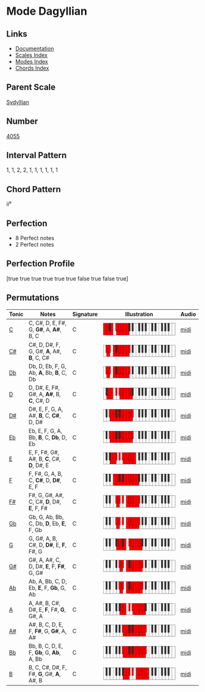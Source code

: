 # Mode Dagyllian

## Links

- [Documentation](README.md)
- [Scales Index](Scales.md)
- [Modes Index](Modes.md)
- [Chords Index](Chords.md)

## Parent Scale

[Sydyllian](ScaleSydyllian.md)

## Number

[4055](https://ianring.com/musictheory/scales/4055)

## Interval Pattern

1, 1, 2, 2, 1, 1, 1, 1, 1, 1

## Chord Pattern

ii⁰

## Perfection

- 8 Perfect notes
- 2 Perfect notes

## Perfection Profile

[true true true true true true false true false true]

## Permutations

| Tonic | Notes | Signature | Illustration | Audio |
|-------|-------|-----------|--------------|-------|
| [C](ModeCNaturalDagyllian.md) | C, C#, D, E, F#, G, **G#**, A, **A#**, B, C | C | ![CNaturalDagyllian](ModeCNaturalDagyllian.png) | [midi](https://github.com/edipermadi/music/blob/main/docs/ModeCNaturalDagyllian.mid?raw=true) |
| [C#](ModeCSharpDagyllian.md) | C#, D, D#, F, G, G#, **A**, A#, **B**, C, C# | C | ![CSharpDagyllian](ModeCSharpDagyllian.png) | [midi](https://github.com/edipermadi/music/blob/main/docs/ModeCSharpDagyllian.mid?raw=true) |
| [Db](ModeDFlatDagyllian.md) | Db, D, Eb, F, G, Ab, **A**, Bb, **B**, C, Db | C | ![DFlatDagyllian](ModeDFlatDagyllian.png) | [midi](https://github.com/edipermadi/music/blob/main/docs/ModeDFlatDagyllian.mid?raw=true) |
| [D](ModeDNaturalDagyllian.md) | D, D#, E, F#, G#, A, **A#**, B, **C**, C#, D | C | ![DNaturalDagyllian](ModeDNaturalDagyllian.png) | [midi](https://github.com/edipermadi/music/blob/main/docs/ModeDNaturalDagyllian.mid?raw=true) |
| [D#](ModeDSharpDagyllian.md) | D#, E, F, G, A, A#, **B**, C, **C#**, D, D# | C | ![DSharpDagyllian](ModeDSharpDagyllian.png) | [midi](https://github.com/edipermadi/music/blob/main/docs/ModeDSharpDagyllian.mid?raw=true) |
| [Eb](ModeEFlatDagyllian.md) | Eb, E, F, G, A, Bb, **B**, C, **Db**, D, Eb | C | ![EFlatDagyllian](ModeEFlatDagyllian.png) | [midi](https://github.com/edipermadi/music/blob/main/docs/ModeEFlatDagyllian.mid?raw=true) |
| [E](ModeENaturalDagyllian.md) | E, F, F#, G#, A#, B, **C**, C#, **D**, D#, E | C | ![ENaturalDagyllian](ModeENaturalDagyllian.png) | [midi](https://github.com/edipermadi/music/blob/main/docs/ModeENaturalDagyllian.mid?raw=true) |
| [F](ModeFNaturalDagyllian.md) | F, F#, G, A, B, C, **C#**, D, **D#**, E, F | C | ![FNaturalDagyllian](ModeFNaturalDagyllian.png) | [midi](https://github.com/edipermadi/music/blob/main/docs/ModeFNaturalDagyllian.mid?raw=true) |
| [F#](ModeFSharpDagyllian.md) | F#, G, G#, A#, C, C#, **D**, D#, **E**, F, F# | C | ![FSharpDagyllian](ModeFSharpDagyllian.png) | [midi](https://github.com/edipermadi/music/blob/main/docs/ModeFSharpDagyllian.mid?raw=true) |
| [Gb](ModeGFlatDagyllian.md) | Gb, G, Ab, Bb, C, Db, **D**, Eb, **E**, F, Gb | C | ![GFlatDagyllian](ModeGFlatDagyllian.png) | [midi](https://github.com/edipermadi/music/blob/main/docs/ModeGFlatDagyllian.mid?raw=true) |
| [G](ModeGNaturalDagyllian.md) | G, G#, A, B, C#, D, **D#**, E, **F**, F#, G | C | ![GNaturalDagyllian](ModeGNaturalDagyllian.png) | [midi](https://github.com/edipermadi/music/blob/main/docs/ModeGNaturalDagyllian.mid?raw=true) |
| [G#](ModeGSharpDagyllian.md) | G#, A, A#, C, D, D#, **E**, F, **F#**, G, G# | C | ![GSharpDagyllian](ModeGSharpDagyllian.png) | [midi](https://github.com/edipermadi/music/blob/main/docs/ModeGSharpDagyllian.mid?raw=true) |
| [Ab](ModeAFlatDagyllian.md) | Ab, A, Bb, C, D, Eb, **E**, F, **Gb**, G, Ab | C | ![AFlatDagyllian](ModeAFlatDagyllian.png) | [midi](https://github.com/edipermadi/music/blob/main/docs/ModeAFlatDagyllian.mid?raw=true) |
| [A](ModeANaturalDagyllian.md) | A, A#, B, C#, D#, E, **F**, F#, **G**, G#, A | C | ![ANaturalDagyllian](ModeANaturalDagyllian.png) | [midi](https://github.com/edipermadi/music/blob/main/docs/ModeANaturalDagyllian.mid?raw=true) |
| [A#](ModeASharpDagyllian.md) | A#, B, C, D, E, F, **F#**, G, **G#**, A, A# | C | ![ASharpDagyllian](ModeASharpDagyllian.png) | [midi](https://github.com/edipermadi/music/blob/main/docs/ModeASharpDagyllian.mid?raw=true) |
| [Bb](ModeBFlatDagyllian.md) | Bb, B, C, D, E, F, **Gb**, G, **Ab**, A, Bb | C | ![BFlatDagyllian](ModeBFlatDagyllian.png) | [midi](https://github.com/edipermadi/music/blob/main/docs/ModeBFlatDagyllian.mid?raw=true) |
| [B](ModeBNaturalDagyllian.md) | B, C, C#, D#, F, F#, **G**, G#, **A**, A#, B | C | ![BNaturalDagyllian](ModeBNaturalDagyllian.png) | [midi](https://github.com/edipermadi/music/blob/main/docs/ModeBNaturalDagyllian.mid?raw=true) |
